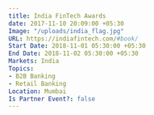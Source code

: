 ```yaml
---
title: India FinTech Awards
date: 2017-11-10 20:09:00 +05:30
Image: "/uploads/india_flag.jpg"
URL: https://indiafintech.com/#book/
Start Date: 2018-11-01 05:30:00 +05:30
End Date: 2018-11-02 05:30:00 +05:30
Markets: India
Topics:
- B2B Banking
- Retail Banking
Location: Mumbai
Is Partner Event?: false
---
```


